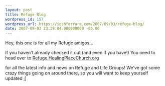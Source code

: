 ```yaml
---
layout: post
title: Refuge Blog
wordpress_id: 157
wordpress_url: https://joshferrara.com/2007/09/03/refuge-blog/
date: 2007-09-03 23:39:04.000000000 -05:00
---
```

Hey, this one is for all my Refuge amigos...

If you haven't already checked it out (and even if you have!) You need to head over to <a href="http://refuge.healingplacechurch.org">Refuge.HealingPlaceChurch.org</a>

for all the latest info and news on Refuge and Life Groups! We've got some crazy things going on around there, so you will want to keep yourself updated ;]
